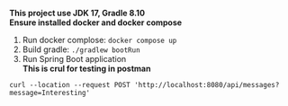 **This project use JDK 17, Gradle 8.10**  
**Ensure installed docker and docker compose**
1. Run docker complose: ``` docker compose up ```
2. Build gradle: ``` ./gradlew bootRun ```
3. Run Spring Boot application  
**This is crul for testing in postman**
```
curl --location --request POST 'http://localhost:8080/api/messages?message=Interesting'
```
